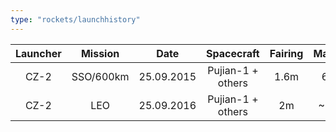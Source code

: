 ```yaml
---
type: "rockets/launchhistory"
---
```


| Launcher | Mission | Date | Spacecraft | Fairing | Mass   |
| :------: | :-----: | :--: | :-----: | :-----: | :-----: |
| CZ-2  | SSO/600km | 25.09.2015 | Pujian-1 + others | 1.6m | 6t |
| CZ-2  | LEO | 25.09.2016 | Pujian-1 + others | 2m | ~5t |